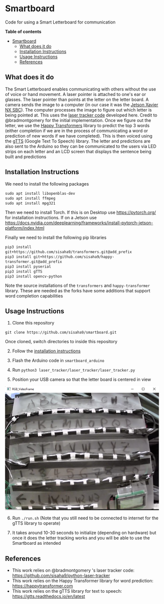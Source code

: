 
# Smartboard

Code for using a Smart Letterboard for communication

**Table of contents**

- [Smartboard](#smartboard)
  - [What does it do](#what-does-it-do)
  - [Installation Instructions](#installation-instructions)
  - [Usage Instructions](#usage-instructions)
  - [References](#references)

## What does it do

The Smart Letterboard enables communicating with others without the use of voice or hand movement. A laser pointer is attached to one's ear or glasses. The laser pointer than points at the letter on the letter board. A camera sends the image to a computer (in our case it was the [Jetson Xavier NX SBC](https://www.nvidia.com/en-us/autonomous-machines/embedded-systems/jetson-xavier-nx/)). The computer processes the image to figure out which letter is being pointed at. This uses the [laser tracker code](https://github.com/sisaha9/python-laser-tracker) developed here. Credit to @bradmontgomery for the initial implementation. Once we figure out the letter, we use the [Happy Transformers](https://happytransformer.com/) library to predict the top 3 words (either completion if we are in the process of communicating a word or prediction of new words if we have completed). This is then voiced using the [gTTS](https://gtts.readthedocs.io/en/latest/) (Google Text To Speech) library. The letter and predictions are also sent to the Arduino so they can be communicated to the users via LED strips on each letter and an LCD screen that displays the sentence being built and predictions
  
## Installation Instructions

We need to install the following packages

```
sudo apt install libopenblas-dev
sudo apt install ffmpeg
sudo apt install mpg321
```

Then we need to install Torch. If this is on Desktop use https://pytorch.org/ for installation instructions. If on a Jetson use https://docs.nvidia.com/deeplearning/frameworks/install-pytorch-jetson-platform/index.html

Finally we need to install the following pip libraries

```
pip3 install git+https://github.com/sisaha9/transformers.git@add_prefix
pip3 install git+https://github.com/sisaha9/happy-transformer.git@add_prefix
pip3 install pyserial
pip3 install gTTS
pip3 install opencv-python
```
Note the source installations of the `transformers` and `happy-transformer` library. These are needed as the forks have some additions that support word completion capabilities

## Usage Instructions

1. Clone this repository
```
git clone https://github.com/sisaha9/smartboard.git
```
Once cloned, switch directories to inside this repository

2. Follow the [installation instructions](#installation-instructions)

3. Flash the Arduino code in `smartboard_arduino`

4. Run `python3 laser_tracker/laser_tracker/laser_tracker.py`

5. Position your USB camera so that the letter board is centered in view

![Smartboard Position](media/letterboard_position.png)

6. Run `./run.sh` (Note that you still need to be connected to internet for the gTTS library to operate)

7. It takes around 10-30 seconds to initialize (depending on hardware) but once it does the letter tracking works and you will be able to use the Smartboard as intended

## References

- This work relies on @bradmontgomery 's laser tracker code: https://github.com/sisaha9/python-laser-tracker
- This work relies on the Happy Transformer library for word prediction: https://happytransformer.com
- This work relies on the gTTS library for text to speech: https://gtts.readthedocs.io/en/latest